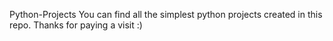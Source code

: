 Python-Projects
You can find all the simplest python projects created in this repo.
Thanks for paying a visit :)
